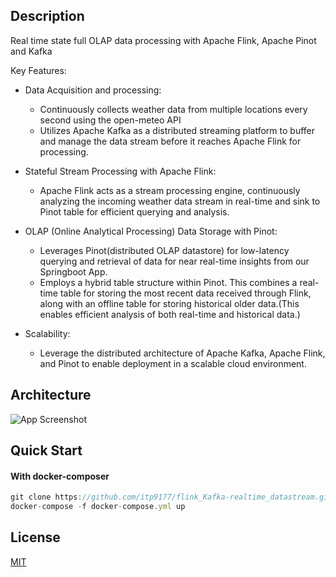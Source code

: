 
## Description
Real time state full OLAP data processing with Apache Flink, Apache Pinot and Kafka

Key Features:

- Data Acquisition and processing:
  * Continuously collects weather data from multiple locations every second using the open-meteo API
  * Utilizes Apache Kafka as a distributed streaming platform to buffer and manage the data stream before it reaches Apache Flink for processing.
- Stateful Stream Processing with Apache Flink:
  * Apache Flink acts as a stream processing engine, continuously analyzing the incoming weather data stream in real-time and sink to Pinot table for efficient querying and analysis.


- OLAP (Online Analytical Processing) Data Storage with Pinot:
  * Leverages Pinot(distributed OLAP datastore) for low-latency querying and retrieval of data for near real-time insights from our Springboot App.
  * Employs a hybrid table structure within Pinot. This combines a real-time table for storing the most recent data received through Flink, along with an offline table for storing historical older data.(This enables efficient analysis of both real-time and historical data.)
- Scalability:
  * Leverage the distributed architecture of Apache Kafka, Apache Flink, and Pinot to enable deployment in a scalable cloud environment.

## Architecture

![App Screenshot](https://raw.githubusercontent.com/itp9177/flink_Kafka_pinot-realtime_datastream/main/architecture.png)

## Quick Start

#### With docker-composer

```javascript
git clone https://github.com/itp9177/flink_Kafka-realtime_datastream.git
docker-compose -f docker-compose.yml up
```
## License

[MIT](https://choosealicense.com/licenses/mit/)

